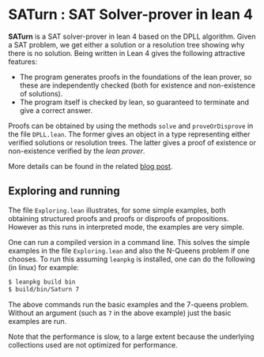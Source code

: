 # SATurn : SAT Solver-prover in lean 4

__SATurn__ is a SAT solver-prover in lean 4 based on the DPLL algorithm. Given a SAT problem, we get either a solution or a resolution tree showing why there is no solution. Being written in Lean 4 gives the following attractive features:

* The program generates proofs in the foundations of the lean prover, so these are independently checked (both for existence and non-existence of solutions).
* The program itself is checked by lean, so guaranteed to terminate and give a correct answer.

Proofs can be obtained by using the methods `solve` and `proveOrDisprove` in the file `DPLL.lean`. The former gives an object in a type representing either verified solutions or resolution trees. The latter gives a proof of existence or non-existence verified by the _lean prover_.

More details can be found in the related [blog post](https://siddhartha-gadgil.github.io/automating-mathematics/posts/sat-prover-lean/).

## Exploring and running

The file `Exploring.lean` illustrates, for some simple examples, both obtaining structured proofs and proofs or disproofs of propositions. However as this runs in interpreted mode, the examples are very simple.

One can run a compiled version in a command line. This solves the simple examples in the file `Exploring.lean` and also the N-Queens problem if one chooses. To run this assuming `leanpkg` is installed, one can do the following (in linux) for example:

```bash
$ leanpkg build bin
$ build/bin/Saturn 7
```

The above commands run the basic examples and the 7-queens problem. Without an argument (such as `7` in the above example) just the basic examples are run. 

Note that the performance is slow, to a large extent because the underlying collections used are not optimized for performance.
